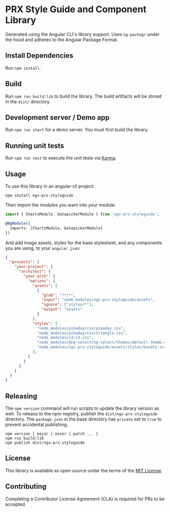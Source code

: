 # PRX Style Guide and Component Library

Generated using the Angular CLI's library support. Uses `ng-packagr` under the hood and adheres to the Angular Package Format.

## Install Dependencies

Run `npm install`.

## Build

Run `npm run build:lib` to build the library. The build artifacts will be stored in the `dist/` directory.

## Development server / Demo app

Run `npm run start` for a demo server. You must first build the library.

## Running unit tests

Run `npm run test` to execute the unit tests via [Karma](https://karma-runner.github.io).

## Usage

To use this library in an angular-cli project:

```
npm install ngx-prx-styleguide
```

Then import the modules you want into your module:

```typescript
import { ChartsModule, DatepickerModule } from 'ngx-prx-styleguide';

@NgModule({
  imports: [ChartsModule, DatepickerModule]
})
```

And add image assets, styles for the base stylesheet, and any components you are using, to your `angular.json`:

```json
{
  "projects": {
    "your-project": {
      "architect": {
        "your-arch": {
          "options": {
            "assets": [
              {
                "glob": "**/*",
                "input": "node_modules/ngx-prx-styleguide/assets",
                "ignore": ["styles/*"],
                "output": "assets"
              }
            ],
            "styles": [
              "node_modules/pikaday/css/pikaday.css",
              "node_modules/pikaday/css/triangle.css",
              "node_modules/c3/c3.css",
              "node_modules/@ng-select/ng-select/themes/default.theme.css"
              "node_modules/ngx-prx-styleguide/assets/styles/bundle.scss"
            ],
          }
        }
      }
    }
  }
}
```

## Releasing

The `npm version` command will run scripts to update the library version as well. To release to the npm registry, publish the `dist/ngx-prx-styleguide` directory. The `package.json` in the base directory has `private` set to `true` to prevent accidental publishing.

```
npm version [ major | minor | patch ... ]
npm run build:lib
npm publish dist/ngx-prx-styleguide
```

## License

This library is available as open source under the terms of the [MIT License](http://opensource.org/licenses/MIT).

## Contributing

Completing a Contributor License Agreement (CLA) is required for PRs to be accepted.
